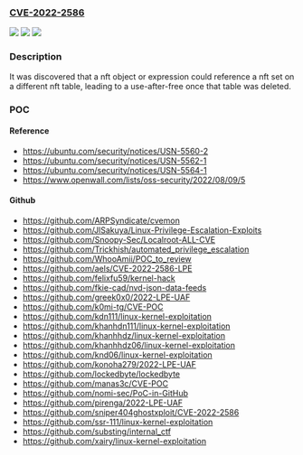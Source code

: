 ### [CVE-2022-2586](https://cve.mitre.org/cgi-bin/cvename.cgi?name=CVE-2022-2586)
![](https://img.shields.io/static/v1?label=Product&message=linux&color=blue)
![](https://img.shields.io/static/v1?label=Version&message=0%3C%206.0~rc1%20&color=brighgreen)
![](https://img.shields.io/static/v1?label=Vulnerability&message=CWE-416&color=brighgreen)

### Description

It was discovered that a nft object or expression could reference a nft set on a different nft table, leading to a use-after-free once that table was deleted.

### POC

#### Reference
- https://ubuntu.com/security/notices/USN-5560-2
- https://ubuntu.com/security/notices/USN-5562-1
- https://ubuntu.com/security/notices/USN-5564-1
- https://www.openwall.com/lists/oss-security/2022/08/09/5

#### Github
- https://github.com/ARPSyndicate/cvemon
- https://github.com/JlSakuya/Linux-Privilege-Escalation-Exploits
- https://github.com/Snoopy-Sec/Localroot-ALL-CVE
- https://github.com/Trickhish/automated_privilege_escalation
- https://github.com/WhooAmii/POC_to_review
- https://github.com/aels/CVE-2022-2586-LPE
- https://github.com/felixfu59/kernel-hack
- https://github.com/fkie-cad/nvd-json-data-feeds
- https://github.com/greek0x0/2022-LPE-UAF
- https://github.com/k0mi-tg/CVE-POC
- https://github.com/kdn111/linux-kernel-exploitation
- https://github.com/khanhdn111/linux-kernel-exploitation
- https://github.com/khanhhdz/linux-kernel-exploitation
- https://github.com/khanhhdz06/linux-kernel-exploitation
- https://github.com/knd06/linux-kernel-exploitation
- https://github.com/konoha279/2022-LPE-UAF
- https://github.com/lockedbyte/lockedbyte
- https://github.com/manas3c/CVE-POC
- https://github.com/nomi-sec/PoC-in-GitHub
- https://github.com/pirenga/2022-LPE-UAF
- https://github.com/sniper404ghostxploit/CVE-2022-2586
- https://github.com/ssr-111/linux-kernel-exploitation
- https://github.com/substing/internal_ctf
- https://github.com/xairy/linux-kernel-exploitation

